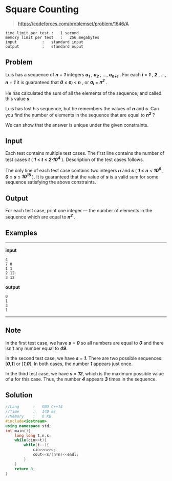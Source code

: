 # Square Counting

> https://codeforces.com/problemset/problem/1646/A

```
time limit per test	:	1 second
memory limit per test	:	256 megabytes
input			:	standard input
output			:	standard ouput
```

## Problem

Luis has a sequence of ***n*** + ***1*** integers ***a<sub>1</sub>*** , ***a<sub>2</sub>*** , …, ***a<sub>n+1</sub>*** . For each ***i*** = ***1*** , ***2*** , …, ***n*** + ***1*** it is guaranteed that ***0*** ≤ ***a<sub>i</sub>*** < ***n*** , or ***a<sub>i</sub>*** = ***n<sup>2</sup>*** . 

He has calculated the sum of all the elements of the sequence, and called this value ***s***.

Luis has lost his sequence, but he remembers the values of ***n*** and ***s***. Can you find the number of elements in the sequence that are equal to ***n<sup>2</sup>*** ?

We can show that the answer is unique under the given constraints.

## Input

Each test contains multiple test cases. The first line contains the number of test cases ***t*** ( ***1*** ≤ ***t*** ≤ ***2⋅10<sup>4</sup>*** ). Description of the test cases follows.

The only line of each test case contains two integers ***n*** and ***s*** ( ***1*** ≤ ***n*** < ***10<sup>6</sup>*** , ***0*** ≤ ***s*** ≤ ***10<sup>18</sup>*** ). It is guaranteed that the value of ***s*** is a valid sum for some sequence satisfying the above constraints.

## Output

For each test case, print one integer — the number of elements in the sequence which are equal to ***n<sup>2</sup>*** .

## Examples

---
**input**
```
4
7 0
1 1
2 12
3 12
```
**output**
```
0
1
3
1
```
---

## Note

In the first test case, we have ***s*** = ***0*** so all numbers are equal to ***0*** and there isn't any number equal to ***49***.

In the second test case, we have ***s*** = ***1***. There are two possible sequences: [***0***,***1***] or [***1***,***0***]. In both cases, the number ***1*** appears just once.

In the third test case, we have ***s*** = ***12***, which is the maximum possible value of ***s*** for this case. Thus, the number ***4*** appears ***3*** times in the sequence.

## Solution

```c++
//Lang		:	GNU C++14
//Time		:	140 ms
//Memory	:	0 KB
#include<iostream>
using namespace std;
int main(){
	long long t,n,s;
	while(cin>>t){
		while(t--){
			cin>>n>>s;
			cout<<s/(n*n)<<endl;
		}
	}
	return 0;
}
```
